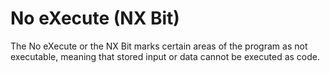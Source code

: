 # No eXecute (NX Bit)

The No eXecute or the NX Bit marks certain areas of the program as not executable, meaning that stored input or data cannot be executed as code.